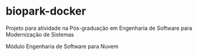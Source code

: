 # biopark-docker

Projeto para atividade na Pós-graduação em Engenharia de Software para Modernização de Sistemas

Módulo Engenharia de Software para Nuvem
